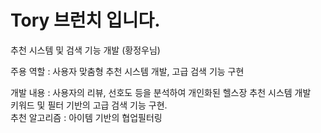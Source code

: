 <h1>Tory 브런치 입니다.</h1>
<body>추천 시스템 및 검색 기능 개발 (황정우님)
  
주용 역할 : 사용자 맞춤형 추천 시스템 개발, 고급 검색 기능 구현 <br>
  
개발 내용 :
사용자의 리뷰, 선호도 등을 분석하여 개인화된 헬스장 추천 시스템 개발<br>
키워드 및 필터 기반의 고급 검색 기능 구현.<br>
추천 알고리즘 : 아이템 기반의 협업필터링 <br> 

</body>
